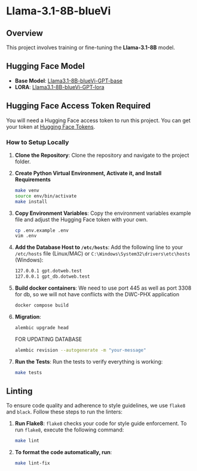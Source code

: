 # Llama-3.1-8B-blueVi

## Overview

This project involves training or fine-tuning the **Llama-3.1-8B** model.

## Hugging Face Model

- **Base Model**: [Llama3.1-8B-blueVi-GPT-base](https://huggingface.co/ThanhTranVisma/Llama3.1-8B-blueVi-GPT-base)
- **LORA**: [Llama3.1-8B-blueVi-GPT-lora](https://huggingface.co/ThanhTranVisma/Llama3.1-8B-blueVi-GPT-lora)

## Hugging Face Access Token Required

You will need a Hugging Face access token to run this project. You can get your token at [Hugging Face Tokens](https://huggingface.co/settings/tokens).

### How to Setup Locally

1. **Clone the Repository**: Clone the repository and navigate to the project folder.

2. **Create Python Virtual Environment, Activate it, and Install Requirements**
    ```bash
    make venv
    source env/bin/activate
    make install
    ```

3. **Copy Environment Variables**: Copy the environment variables example file and adjust the Hugging Face token with your own.
    ```bash
    cp .env.example .env
    vim .env
    ```

4. **Add the Database Host to `/etc/hosts`**:
    Add the following line to your `/etc/hosts` file (Linux/MAC) or `C:\Windows\System32\drivers\etc\hosts` (Windows):
    ```bash
    127.0.0.1 gpt.dotweb.test
    127.0.0.1 gpt_db.dotweb.test
    ```

5. **Build docker containers**:
    We need to use port 445 as well as port 3308 for db, so we will not have conflicts with the DWC-PHX application
    ```bash
    docker compose build
    ```

6. **Migration**:
    ```bash
    alembic upgrade head
    ```
    FOR UPDATING DATABASE
    ```bash
    alembic revision --autogenerate -m "your-message"
    ```
7. **Run the Tests**:
    Run the tests to verify everything is working:
    ```bash
    make tests
    ```

## Linting

To ensure code quality and adherence to style guidelines, we use `flake8` and `black`. Follow these steps to run the linters:

1. **Run Flake8**:
   `flake8` checks your code for style guide enforcement. To run `flake8`, execute the following command:
    ```bash
    make lint
    ```

2. **To format the code automatically, run**:
    ```bash
    make lint-fix
    ```